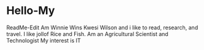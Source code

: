 # Hello-My
ReadMe-Edit
Am Winnie Wins Kwesi Wilson and i like to read, research, and travel. 
I like jollof Rice and Fish.
Am an Agricultural Scientist and Technologist
My interest is IT
